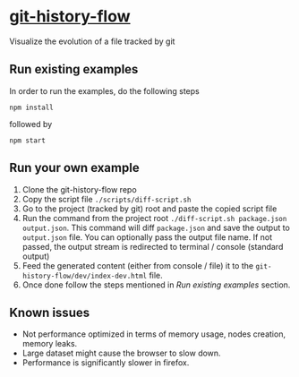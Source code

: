 # [git-history-flow][1]
Visualize the evolution of a file tracked by git

## Run existing examples
In order to run the examples, do the following steps
```
npm install
```
followed by
```
npm start
```
## Run your own example
1. Clone the git-history-flow repo
2. Copy the script file `./scripts/diff-script.sh`
3. Go to the project (tracked by git) root and paste the copied script file
4. Run the command from the project root `./diff-script.sh package.json output.json`. This command will diff `package.json` and save the output to `output.json` file. You can optionally pass the output file name. If not passed, the output stream is redirected to terminal / console (standard output)
5. Feed the generated content (either from console / file) it to the `git-history-flow/dev/index-dev.html` file. 
6. Once done follow the steps mentioned in *Run existing examples* section.


## Known issues

 - Not performance optimized in terms of memory usage, nodes creation, memory leaks.
 - Large dataset might cause the browser to slow down.
 - Performance is significantly slower in firefox.

[1]: https://akash-goswami.github.io/git-history-flow/
